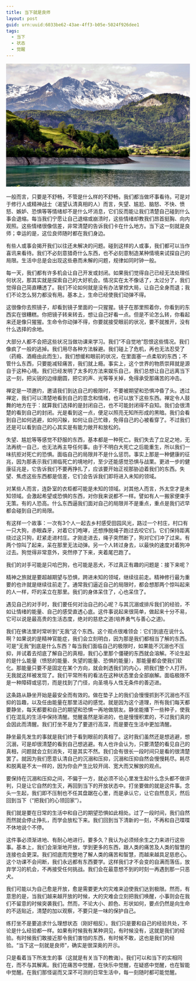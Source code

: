 ```yaml
---
title: 当下就是良师
layout: post
guid: urn:uuid:6033be62-43ae-4ff3-b05e-5024f926dee1
tags:
  - 当下
  - 状态
  - 觉醒
---
```



[![](/media/files/2010/05/26/danx.png)](https://bolg-1257385283.cos.ap-chengdu.myqcloud.com/2010/05/26/danx.png)

一般而言，只要是不舒畅，不管是什么样的不舒畅，我们都当做坏事看待。可是对于修行人或精神战士（渴望认清真相的人）而言，失望、尴尬、脑怒、不快、愤怒、嫉妒、恐惧等等情绪却不是什么坏消息，它们反而能让我们清楚自己碰到什么事会退缩。每当我们宁愿让自己退缩或崩溃时，这些情绪却教我们昂首挺胸、向内观照。这些情绪很像信差，非常清楚的告诉我们卡在什么地方。当下这一刻就是良师；幸运的是，这位良师随时都在我们身边。

有些人或事会揭开我们以往还未解决的问题。碰到这样的人或事，我们都可以当作喜讯来看待。我们不必刻意猎奇什么东西，也不必刻意制造某种情境来试探自己的局限。生活中总是会出现这些悬而未解的问题，规律如同时钟一般。

每一天，我们都有许多机会让自己开发或封闭。如果我们觉得自己已经无法处理任何状况，那其实就是探索自己的大好机会。情况实在太不像话了，太过分了，我们觉得自己简直糟透了。我们不论如何就是没有办法掌控大局，让自己全身而退；我们不论怎么努力都没有用。基本上，生命已经使我们动弹不得。

这很像你去照镜子，却看到镜子里面的一只猩猩。镜子在那里照着你，你看到的东西实在很糟糕。你把镜子转来转去，想让自己好看一点。但是不论怎么转，你看起来还是像只猩猩。生命令你动弹不得，你要就接受眼前的状况，要不就推开，没有什么选择的余地。

大部分人都不会把这些状况当做功课来学习。我们“不自觉地”怨恨这些情况。我们像疯了一般的逃掉。我们用尽各种方法躲避。我们碰上了危机，再也无法忍受了（药瘾、酒瘾由此而生）。我们想缓和眼前的状况，在里面塞一点柔软的东西；不管什么东西，只要能减轻痛苦，我们就上瘾。事实上，这个世界的物质崇拜就是源自于这种心境。我们已经发明了太多的方法来娱乐自己，我们总想让自己远离当下这一刻，把尖锐的边缘磨圆，把它的声、光等等关掉，免得承受那痛苦的冲击。

禅定是一项邀约，邀请我们到达自己的极限时，不要被期望和恐惧冲昏了头。透过禅定，我们可以清楚地看到自己的意念和情绪，也可以放下这些东西。禅定令人鼓舞的地方在于：就算我们选择的是封闭自己，也不可能封闭得不自知。我们会很清楚的看到自己的封闭。光是看到这一点，便足以照亮无知所形成的黑暗。我们会看到自己如何逃避，如何闪躲，如何让自己忙碌，免得自己的心被看穿了。不过我们还是可以看到自己的心其实是有能力敞开和放松的。

失望、尴尬等等感觉不舒服的东西，基本都是一种死亡。我们失去了立足之地，无法再统一自己，也无法再主导任何事。由于不明白大死亡之后能重生，所以我们一味抗拒对死亡的恐惧。面临自己的局限并不是什么惩罚。事实上那是一种健康的征兆，因为那表示我们濒临死亡的境地时，至少还能感觉恐惧与战栗。更进一步的健康征兆是，它告诉我们不要再挣扎了，应该要开始正视那胁迫着我们的东西。失望、焦虑这些东西都是信差，它们会告诉我们即将进入未知的领域。

对某些人而言，连卧室的衣柜都可能是未知的领域。对其他人而言，外太空才是未知领域。会激起希望或恐惧的东西，对你我来说都不一样。譬如有人一搬家便束手无策。有的人恐高。什么东西逼我们面对自己的局限并不是重点，重点是我们迟早都会碰到自己的局限。

有这样一个故事：一次有3个人一起去乡村感受田园风光，路过一个村庄，村口有一只大狗，赤眼森牙，对着它们咆哮，还想挣脱绳子跑过去咬它们。它们保持距离绕过这只狗，赶紧走进村庄。才刚走进去，绳子突然断了，狗对它们冲了过来。有两个惊叫了起来，呆在那里无法动弹。另一个人转过身去，以最快的速度对着狗冲过去。狗觉得非常意外，突然停了下来，夹着尾巴跑了。

我们的对手可能是只哈巴狗，也可能是恶犬，不过真正有趣的问题是：接下来呢？

精神之旅就是要超越期望与恐惧，跨进未知的领域，继续往前走。精神修行最为重要的也许就是继续往前走了。通常我们逼近自己的局限时，都会想那两个惊叫起来的人一样，吓的呆立在那里。我们的身体呆住了，心也呆住了。

遇见自己的对手时，我们要任何对治自己的心呢？与其沉溺或排斥我们的经验，不如让情绪的能量、自己的感受直透心底。这件事说起来很简单，做起来十分不易，它可以说是最高贵的生活态度，绝对的慈悲之道(培养勇气与善心之道)。

我们在佛法里时常听到“无我”这个东西。这个观点很难领会：它们到底在说什么啊？如果说的是精神官能症，我们会立刻明白，因为那是我们都相当了解的东西。可是“无我”到底是什么东西？每当我们面临自己的极限时，如果能不沉溺也不压抑，并试着去彻底了解自己的真相，我们心里那个僵硬的东西就会溶解。不论生起的是什么能量（愤怒的能量、失望的能量、恐惧的能量），那能量都会使我们软化。那能量只要不是固定在某个方向，就会刺透我们的内心，把我们整个人打开。无我就这样被发现了。我们平常所有的看法在这种状态里会全部崩解。面临极限不是一种障碍或惩罚，而是找到了门径，向圣境与人性无条件的善迈进。

这条路从静坐开始是最安全而有效的。做在垫子上的我们会慢慢抓到不沉溺也不压抑的旨趣，以及任由能量在那里活动的感觉。就是因为这个道理，所有我们每天都要静坐，每天都要和自己的期望和恐惧一再地做朋友。静坐能播下一些种子，使我们在混乱的生活中保持清醒。觉醒虽然是渐进的，也是慢慢积累的，不过我们真的会因此而清醒。我们打坐不是为了要道行高深，而是要在生活中更加清醒。

静坐最先发生的事就是我们终于看到眼前的真相了。这时我们虽然还是想逃避，想沉溺，可是却很清楚的看到自己想逃避。有人也许会认为，只要清楚的看见自己的真相，问题就会立刻消失，可是其实不然。我们会有很长一段时间只是看的很清楚罢了。就因为我们愿意认清自己的沉溺和压抑，沉溺和压抑自然会慢慢耗尽。耗尽和脱离是不太一样的，因为你会产生比较开阔、宽大而又解放的观点。

要保持在沉溺和压抑之间，不偏于一方，就必须不论心里发生起什么念头都不做评判，只是让它自然的生灭，再回到当下的开放状态中。打坐要做的就是这件事。念头一生起，我们即不压制也不任其盘踞在心里，而是承认它，让它自然息灭，然后回到当下（“把我们的心领回家”）。

我们就是要在日常的生活中和自己的期望恐惧如此相处。过了一段时间，我们自然而然就会停止挣扎，而学会放松下来。我们回到当下清新的一刻，不再和自己喋喋不休地说个不停。

这件事必须渐进地、有耐心地进行。要多久？我认为必须倾余生之力来进行这些事。基本上，我们会渐渐地开放，学到更多的东西，跟人类的痛苦及人类的智慧的连接也会更深。我们彻底而完整地了解人类的痛苦和智慧，而越来越具足慈悲心。这个功课不会间断，我们永远都有东西要学。这样我们才不会变的自满而落伍，放弃学习的机会，不再接受任何挑战。我们会在最意想不到的时刻一再遇到那一只恶犬。

我们可能以为自己愈是开放，愈是需要更大的灾难来迫使我们达到极限。然而，有意思的是，当我们越来越开放的时候，大的灾难会立刻把我们唤醒，小事则会在我们不留意的时候突袭我们。然而，不论大小、颜色、形状如何，要点仍然是向生命的不适贴近，清楚的加以观察，不要只是一味的保护自己。

练打坐不是要追求什么理想状态（刚好相反）。我们只是要和自己的经验共处，不论是什么经验都一样。如果有时候我有某种洞见，有时候没有，这就是我们的经验。有时候我们敢接近那令我们害怕的东西，有时候不敢，这也是我们的经验。“当下这一刻就是良师”，确实是很深奥的开示。

只是看着当下所发生的事（这就是有关当下的教诲）。我们可以和当下的实相同在，而不与其解离。我们在痛苦中觉醒，在快乐中觉醒，在疑惑中觉醒，也在智能中觉醒。在我们那怪诞而又深不可测的日常生活中，每一刻随时都可能觉醒。